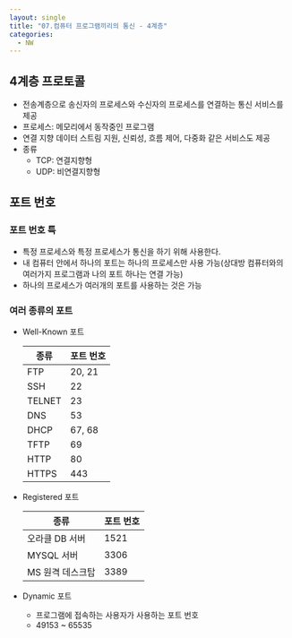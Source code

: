 ```yaml
---
layout: single
title: "07.컴퓨터 프로그램끼리의 통신 - 4계층"
categories: 
  - NW
---
```


## 4계층 프로토콜

- 전송계층으로 송신자의 프로세스와 수신자의 프로세스를 연결하는 통신 서비스를 제공
- 프로세스: 메모리에서 동작중인 프로그램
- 연결 지향 데이터 스트림 지원, 신뢰성, 흐름 제어, 다중화 같은 서비스도 제공
- 종류
    - TCP: 연결지향형
    - UDP: 비연결지향형

## 포트 번호

### 포트 번호 특

- 특정 프로세스와 특정 프로세스가 통신을 하기 위해 사용한다.
- 내 컴퓨터 안에서 하나의 포트는 하나의 프로세스만 사용 가능(상대방 컴퓨터와의 여러가지 프로그램과 나의 포트 하나는 연결 가능)
- 하나의 프로세스가 여러개의 포트를 사용하는 것은 가능

### 여러 종류의 포트

- Well-Known 포트
    
    |종류 | 포트 번호|
    | --- | --- |
    | FTP | 20, 21 |
    | SSH | 22 |
    | TELNET | 23 |
    | DNS | 53 |
    | DHCP | 67, 68 |
    | TFTP | 69 |
    | HTTP | 80 |
    | HTTPS | 443 |
    
- Registered 포트
    
    |종류 | 포트 번호|
    | --- | --- |
    | 오라클 DB 서버 | 1521 |
    | MYSQL 서버 | 3306 |
    | MS 원격 데스크탑 | 3389 |

- Dynamic 포트
    - 프로그램에 접속하는 사용자가 사용하는 포트 번호
    - 49153 ~ 65535